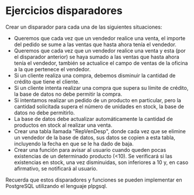 
# Ejercicios disparadores

Crear un disparador para cada una de las siguientes situaciones:

- Queremos que cada vez que un vendedor realice una venta, el importe del pedido se sume a las ventas que hasta ahora tenía el vendedor.
- Queremos que cada vez que un vendedor realice una venta y esta (por el disparador anterior) se haya sumado a las ventas que hasta ahora tenía el vendedor, también se actualice el campo de ventas de la oficina a la que pertenece el vendedor.
- Si un cliente realiza una compra, debemos disminuir la cantidad de crédito que tiene el cliente.
- Si un cliente intenta realizar una compra que supera su límite de crédito, la base de datos no debe permitir la compra.
- Si intentamos realizar un pedido de un producto en particular, pero la cantidad solicitada supera el número de unidades en stock, la base de datos no debe permitirlo.
- La base de datos debe actualizar automáticamente la cantidad de productos en stock al realizar una venta.
- Crear una tabla llamada "RepVenDesp", donde cada vez que se elimine un vendedor de la base de datos, sus datos se copien a esta tabla, incluyendo la fecha en que se le ha dado de baja.
- Crear una función para avisar al usuario cuando queden pocas existencias de un determinado producto (<10). Se verificará si las existencias en stock, una vez disminuidas, son inferiores a 10 y, en caso afirmativo, se notificará al usuario.

Recuerda que estos disparadores y funciones se pueden implementar en PostgreSQL utilizando el lenguaje plpgsql.
